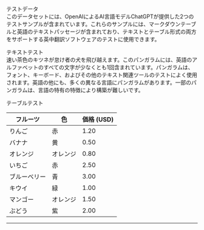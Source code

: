 テストデータ  
このデータセットには、OpenAIによるAI言語モデルChatGPTが提供した2つのテストサンプルが含まれています。これらのサンプルには、マークダウンテーブルと英語のテキストパッセージが含まれており、テキストとテーブル形式の両方をサポートする英中翻訳ソフトウェアのテストに使用できます。  

テキストテスト  
速い茶色のキツネが怠け者の犬を飛び越えます。このパンガラムには、英語のアルファベットのすべての文字が少なくとも1回含まれています。パンガラムは、フォント、キーボード、およびその他のテキスト関連ツールのテストによく使用されます。英語の他にも、多くの異なる言語にパンガラムがあります。一部のパンガラムは、言語の特有の特徴により構築が難しいです。

テーブルテスト

| フルーツ   | 色       | 価格 (USD) |
|------------|----------|-------------|
| りんご     | 赤       | 1.20        |
| バナナ     | 黄       | 0.50        |
| オレンジ   | オレンジ | 0.80        |
| いちご     | 赤       | 2.50        |
| ブルーベリー | 青       | 3.00        |
| キウイ     | 緑       | 1.00        |
| マンゴー   | オレンジ | 1.50        |
| ぶどう     | 紫       | 2.00        |

---

